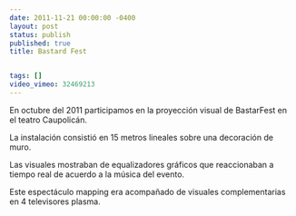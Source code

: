 ```yaml
---
date: 2011-11-21 00:00:00 -0400
layout: post
status: publish
published: true
title: Bastard Fest


tags: []
video_vimeo: 32469213
---
```



En octubre del 2011 participamos en la proyección visual de BastarFest en el teatro Caupolicán.

La instalación consistió en 15 metros lineales sobre una decoración de muro.

Las visuales mostraban de equalizadores gráficos que reaccionaban a tiempo real de acuerdo a la música del evento.

Este espectáculo mapping era acompañado de visuales complementarias en 4 televisores plasma.
